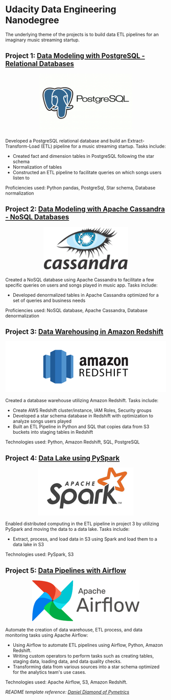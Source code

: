 # Udacity Data Engineering Nanodegree

The underlying theme of the projects is to build data ETL pipelines for an imaginary music streaming startup.

## Project 1: [Data Modeling with PostgreSQL - Relational Databases](https://github.com/abhikashyap/Data-lake-redshift-warehousing/tree/main/relational_db_postgresql)

<p align="center"><img src="relational_db_postgresql/postgresql-logo1.png" height= "185"/></p>

Developed a PostgreSQL relational database and build an Extract-Transform-Load (ETL) pipeline for a music streaming startup. Tasks include:
* Created fact and dimension tables in PostgreSQL following the star schema 
* Normalization of tables
* Constructed an ETL pipeline to facilitate queries on which songs users listen to

Proficiencies used: Python pandas, PostgreSql, Star schema, Database normalization


## Project 2: [Data Modeling with Apache Cassandra - NoSQL Databases](https://github.com/ggbong734/udacity-data-engineering/tree/master/nosql_db_modeling_cassandra)

<p align="center"><img src="nosql_db_modeling_cassandra/cassandra-logo1.png" height= "140"/></p>

Created a NoSQL database using Apache Cassandra to facilitate a few specific queries on users and songs played in music app. Tasks include:
* Developed denormalized tables in Apache Cassandra optimized for a set of queries and business needs

Proficiencies used: NoSQL database, Apache Cassandra, Database denormalization


## Project 3: [Data Warehousing in Amazon Redshift](https://github.com/abhikashyap/Data-lake-redshift-warehousing/tree/main/data_warehousing_redshift)

<p align="center"><img src="data_warehousing_redshift/amazon_redshift_logo1.png" height= "160"/></p>

Created a database warehouse utilizing Amazon Redshift. Tasks include:
* Create AWS Redshift cluster/instance, IAM Roles, Security groups
* Developed a star schema database in Redshift with optimization to analyze songs users played
* Built an ETL Pipeline in Python and SQL that copies data from S3 buckets into staging tables in Redshift

Technologies used: Python, Amazon Redshift, SQL, PostgreSQL


## Project 4: [Data Lake using PySpark](https://github.com/abhikashyap/Data-lake-redshift-warehousing/tree/main/nosql_db_modeling_cassandra)

<p align="center"><img src="data_lake_etl_pyspark/spark_logo1.jpg" height= "150"/></p>

Enabled distributed computing in the ETL pipeline in project 3 by utilizing PySpark and moving the data to a data lake. Tasks include:
* Extract, process, and load data in S3 using Spark and load them to a data lake in S3

Technologies used: PySpark, S3

## Project 5: [Data Pipelines with Airflow](https://github.com/abhikashyap/Data-lake-redshift-warehousing/tree/main/data_pipelines_airflow)

<p align="center"><img src="data_pipelines_airflow/airflow-image1.png" height= "130"/></p>

Automate the creation of data warehouse, ETL process, and data monitoring tasks using Apache Airflow:
* Using Airflow to automate ETL pipelines using Airflow, Python, Amazon Redshift.
* Writing custom operators to perform tasks such as creating tables, staging data, loading data, and data quality checks.
* Transforming data from various sources into a star schema optimized for the analytics team's use cases.

Technologies used: Apache Airflow, S3, Amazon Redshift.

_README template reference: [Daniel Diamond of Pymetrics](https://github.com/danieldiamond/udacity-dend)_